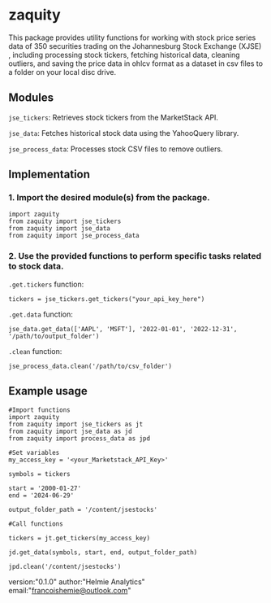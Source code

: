 # zaquity

This package provides utility functions for working with stock price series data of 350 securities trading on the Johannesburg Stock Exchange (XJSE) , including processing stock tickers, fetching historical data, cleaning outliers, and saving the price data in ohlcv format as a dataset in csv files to a folder on your local disc drive.

## Modules

`jse_tickers`: Retrieves stock tickers from the MarketStack API.

`jse_data`: Fetches historical stock data using the YahooQuery library.

`jse_process_data`: Processes stock CSV files to remove outliers.

## Implementation

### 1. Import the desired module(s) from the package.

```
import zaquity
from zaquity import jse_tickers
from zaquity import jse_data
from zaquity import jse_process_data
```
   
### 2. Use the provided functions to perform specific tasks related to stock data.

`.get.tickers` function:
```
tickers = jse_tickers.get_tickers("your_api_key_here")
```
`.get.data` function:
```
jse_data.get_data(['AAPL', 'MSFT'], '2022-01-01', '2022-12-31', '/path/to/output_folder')
```
`.clean` function:
```
jse_process_data.clean('/path/to/csv_folder')
```

## Example usage

```
#Import functions
import zaquity
from zaquity import jse_tickers as jt
from zaquity import jse_data as jd
from zaquity import process_data as jpd

#Set variables
my_access_key = '<your_Marketstack_API_Key>'

symbols = tickers

start = '2000-01-27'
end = '2024-06-29'

output_folder_path = '/content/jsestocks'

#Call functions

tickers = jt.get_tickers(my_access_key)

jd.get_data(symbols, start, end, output_folder_path)

jpd.clean('/content/jsestocks')
```

version:"0.1.0"
author:"Helmie Analytics"
email:"francoishemie@outlook.com"
